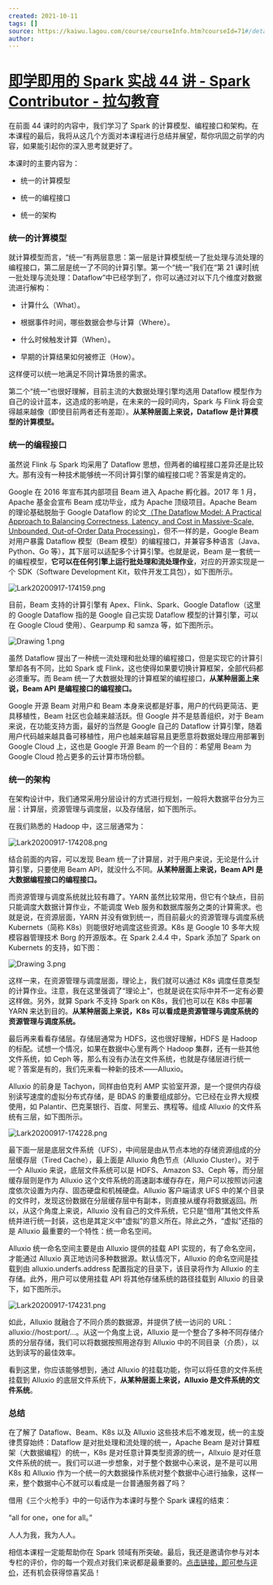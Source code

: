 ```yaml
---
created: 2021-10-11
tags: []
source: https://kaiwu.lagou.com/course/courseInfo.htm?courseId=71#/detail/pc?id=1971
author: 
---
```


# [即学即用的 Spark 实战 44 讲 - Spark Contributor - 拉勾教育](https://kaiwu.lagou.com/course/courseInfo.htm?courseId=71#/detail/pc?id=1971)


在前面 44 课时的内容中，我们学习了 Spark 的计算模型、编程接口和架构。在本课程的最后，我将从这几个方面对本课程进行总结并展望，帮你巩固之前学的内容，如果能引起你的深入思考就更好了。

本课时的主要内容为：

-   统一的计算模型
    
-   统一的编程接口
    
-   统一的架构
    

### 统一的计算模型

就计算模型而言，“统一”有两层意思：第一层是计算模型统一了批处理与流处理的编程接口，第二层是统一了不同的计算引擎。第一个“统一”我们在“第 21 课时|统一批处理与流处理：Dataflow”中已经学到了，你可以通过对以下几个维度对数据流进行解构：

-   计算什么（What）。
    
-   根据事件时间，哪些数据会参与计算（Where）。
    
-   什么时候触发计算（When）。
    
-   早期的计算结果如何被修正（How）。
    

这样便可以统一地满足不同计算场景的需求。

第二个“统一”也很好理解，目前主流的大数据处理引擎均选用 Dataflow 模型作为自己的设计蓝本，这造成的影响是，在未来的一段时间内，Spark 与 Flink 将会变得越来越像（即使目前两者还有差距）。**从某种层面上来说，Dataflow 是计算模型的计算模型。**

### 统一的编程接口

虽然说 Flink 与 Spark 均采用了 Dataflow 思想，但两者的编程接口差异还是比较大。那有没有一种技术能够统一不同计算引擎的编程接口呢？答案是肯定的。

Google 在 2016 年宣布其内部项目 Beam 进入 Apache 孵化器。2017 年 1 月，Apache 基金会宣布 Beam 成功毕业，成为 Apache 顶级项目。Apache Beam 的理论基础脱胎于 Google Dataflow 的论文[（](https://www.vldb.org/pvldb/vol8/p1792-Akidau.pdf)[The Dataflow Model: A Practical Approach to Balancing Correctness, Latency, and Cost in Massive-Scale, Unbounded, Out-of-Order Data Processing](https://www.vldb.org/pvldb/vol8/p1792-Akidau.pdf)[）](https://www.vldb.org/pvldb/vol8/p1792-Akidau.pdf)，但不一样的是，Google Beam 对用户暴露 Dataflow 模型（Beam 模型）的编程接口，并兼容多种语言（Java、Python、Go 等），其下层可以适配多个计算引擎。也就是说，Beam 是一套统一的编程模型，**它可以在任何引擎上运行批处理和流处理作业**，对应的开源实现是一个 SDK（Software Development Kit，软件开发工具包），如下图所示。

![Lark20200917-174159.png](https://s0.lgstatic.com/i/image/M00/50/B2/Ciqc1F9jL9eABs9WAABSB58-zS8281.png)

目前，Beam 支持的计算引擎有 Apex、Flink、Spark、Google Dataflow（这里的 Google Dataflow 指的是 Google 自己实现 Dataflow 模型的计算引擎，可以在 Google Cloud 使用）、Gearpump 和 samza 等，如下图所示。

![Drawing 1.png](https://s0.lgstatic.com/i/image/M00/4F/76/CgqCHl9gb3OAKxf0AAA2eQRmQQg503.png)

虽然 Dataflow 提出了一种统一流处理和批处理的编程接口，但是实现它的计算引擎却各有不同，比如 Spark 或 Flink，这也使得如果要切换计算框架，全部代码都必须重写。而 Beam 统一了大数据处理的计算框架的编程接口，**从某种层面上来说，Beam API 是编程接口的编程接口。**

Google 开源 Beam 对用户和 Beam 本身来说都是好事，用户的代码更简洁、更具移植性，Beam 社区也会越来越活跃。但 Google 并不是慈善组织，对于 Beam 来说，在功能支持方面，最好的当然是 Google 自己的 Dataflow 计算引擎，随着用户代码越来越具备可移植性，用户也越来越容易且更愿意将数据处理应用部署到 Google Cloud 上，这也是 Google 开源 Beam 的一个目的：希望用 Beam 为 Google Cloud 抢占更多的云计算市场份额。

### 统一的架构

在架构设计中，我们通常采用分层设计的方式进行规划，一般将大数据平台分为三层：计算层，资源管理与调度层，以及存储层，如下图所示。

在我们熟悉的 Hadoop 中，这三层通常为：

![Lark20200917-174208.png](https://s0.lgstatic.com/i/image/M00/50/BD/CgqCHl9jL-qAHEh7AAA7B7KqYWU300.png)

结合前面的内容，可以发现 Beam 统一了计算层，对于用户来说，无论是什么计算引擎，只要使用 Beam API，就没什么不同。**从某种层面上来说，Beam API 是大数据编程接口的编程接口。**

而资源管理与调度系统就比较有趣了。YARN 虽然比较常用，但它有个缺点，目前只能调度大数据计算作业，不能调度 Web 服务和数据库服务之类的计算需求。也就是说，在资源层面，YARN 并没有做到统一，而目前最火的资源管理与调度系统 Kubernets（简称 K8s）则能很好地调度这些资源。K8s 是 Google 10 多年大规模容器管理技术 Borg 的开源版本。在 Spark 2.4.4 中，Spark 添加了 Spark on Kubernets 的支持，如下图：

![Drawing 3.png](https://s0.lgstatic.com/i/image/M00/4F/6B/Ciqc1F9gb4KAW7eHAABZ9dYwV58197.png)

这样一来，在资源管理与调度层面，理论上，我们就可以通过 K8s 调度任意类型的计算作业。注意，我在这里强调了“理论上”，也就是说在实际中并不一定有必要这样做。另外，就算 Spark 不支持 Spark on K8s，我们也可以在 K8s 中部署 YARN 来达到目的。**从某种层面上来说，K8s 可以看成是资源管理与调度系统的资源管理与调度系统。**

最后再来看看存储层。存储层通常为 HDFS，这也很好理解，HDFS 是 Hadoop 的标配。试想一个情况，如果在数据中心里有两个 Hadoop 集群，还有一些其他文件系统，如 Ceph 等，那么有没有办法在文件系统，也就是存储层进行统一呢？答案是有的，我们先来看一种新的技术——Alluxio。

Alluxio 的前身是 Tachyon，同样由伯克利 AMP 实验室开源，是一个提供内存级别读写速度的虚拟分布式存储，是 BDAS 的重要组成部分。它已经在业界大规模使用，如 Palantir、巴克莱银行、百度、阿里云、携程等。组成 Alluxio 的文件系统有三层，如下图所示。

![Lark20200917-174228.png](https://s0.lgstatic.com/i/image/M00/50/B2/Ciqc1F9jL_aAf0I8AABHqStNd4E590.png)

最下面一层是底层文件系统（UFS），中间层是由从节点本地的存储资源组成的分层缓存层（Tired Cache），最上面是 Alluxio 角色节点（Alluxio Cluster）。对于一个 Alluxio 来说，底层文件系统可以是 HDFS、Amazon S3、Ceph 等，而分层缓存层则是作为 Alluxio 这个文件系统的高速副本缓存存在，用户可以按照访问速度依次设置为内存、固态硬盘和机械硬盘。Alluxio 客户端请求 UFS 中的某个目录的文件时，发现这份数据在分层缓存层中有副本，则直接从缓存将数据返回。所以，从这个角度上来说，Alluxio 没有自己的文件系统，它只是“借用”其他文件系统并进行统一封装，这也是其定义中“虚拟”的意义所在。除此之外，“虚拟”还指的是 Alluxio 最重要的一个特性：统一命名空间。

Alluxio 统一命名空间主要是由 Alluxio 提供的挂载 API 实现的，有了命名空间，才能通过 Alluxio 真正地访问多种数据源。默认情况下，Alluxio 的命名空间是挂载到由 alluxio.underfs.address 配置指定的目录下，该目录将作为 Alluxio 的主存储。此外，用户可以使用挂载 API 将其他存储系统的路径挂载到 Alluxio 的目录下，如下图所示。

![Lark20200917-174231.png](https://s0.lgstatic.com/i/image/M00/50/BD/CgqCHl9jMAGAQZtKAAFRgsWcjEI437.png)

如此，Alluxio 就融合了不同介质的数据源，并提供了统一访问的 URL：alluxio://host:port/…。从这一个角度上说，Alluxio 是一个整合了多种不同存储介质的分层存储，我们可以将数据按照用途存到 Alluxio 中的不同目录（介质），以达到读写的最佳效率。

看到这里，你应该能够想到，通过 Alluxio 的挂载功能，你可以将任意的文件系统挂载到 Alluxio 的底层文件系统下，**从某种层面上来说，Alluxio 是文件系统的文件系统**。

### 总结

在了解了 Dataflow、Beam、K8s 以及 Alluxio 这些技术后不难发现，统一的主旋律贯穿始终：Dataflow 是对批处理和流处理的统一，Apache Beam 是对计算框架（大数据编程）的统一，K8s 是对任意计算类型资源的统一，Allxuio 是对任意文件系统的统一。我们可以进一步想象，对于整个数据中心来说，是不是可以用 K8s 和 Alluxio 作为一个统一的大数据操作系统对整个数据中心进行抽象，这样一来，整个数据中心不就可以看成是一台普通服务器了吗？

借用《三个火枪手》中的一句话作为本课时与整个 Spark 课程的结束：

“all for one，one for all。”

人人为我，我为人人。

相信本课程一定能帮助你在 Spark 领域有所突破。最后，我还是邀请你参与对本专栏的评价，你的每一个观点对我们来说都是最重要的。[点击链接，即可参与评价](https://wj.qq.com/s2/7164306/3a46/)，还有机会获得惊喜奖品！
